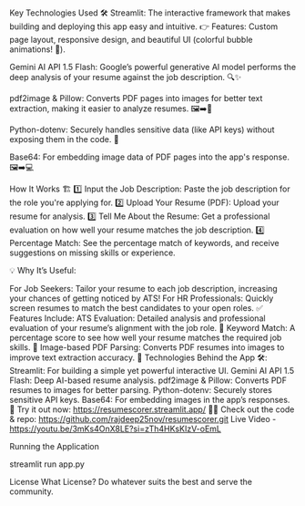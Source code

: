 Key Technologies Used 🛠️
Streamlit: The interactive framework that makes building and deploying this app easy and intuitive.
👉 Features: Custom page layout, responsive design, and beautiful UI (colorful bubble animations! 🎨).

Gemini AI API 1.5 Flash: Google’s powerful generative AI model performs the deep analysis of your resume against the job description. 🔍✨

pdf2image & Pillow: Converts PDF pages into images for better text extraction, making it easier to analyze resumes. 🖼️➡️📄

Python-dotenv: Securely handles sensitive data (like API keys) without exposing them in the code. 🔐

Base64: For embedding image data of PDF pages into the app's response. 🖼️➡️💻

How It Works 🏗️
1️⃣ Input the Job Description: Paste the job description for the role you're applying for.
2️⃣ Upload Your Resume (PDF): Upload your resume for analysis.
3️⃣ Tell Me About the Resume: Get a professional evaluation on how well your resume matches the job description.
4️⃣ Percentage Match: See the percentage match of keywords, and receive suggestions on missing skills or experience.

💡 Why It’s Useful:

For Job Seekers: Tailor your resume to each job description, increasing your chances of getting noticed by ATS!
For HR Professionals: Quickly screen resumes to match the best candidates to your open roles. ✅
Features Include:
ATS Evaluation: Detailed analysis and professional evaluation of your resume’s alignment with the job role. 🧠
Keyword Match: A percentage score to see how well your resume matches the required job skills. 🔑
Image-based PDF Parsing: Converts PDF resumes into images to improve text extraction accuracy. 📸
Technologies Behind the App 🛠️:
Streamlit: For building a simple yet powerful interactive UI.
Gemini AI API 1.5 Flash: Deep AI-based resume analysis.
pdf2image & Pillow: Converts PDF resumes to images for better parsing.
Python-dotenv: Securely stores sensitive API keys.
Base64: For embedding images in the app’s responses.
🔗 Try it out now: https://resumescorer.streamlit.app/
👨‍💻 Check out the code & repo: https://github.com/rajdeep25nov/resumescorer.git
Live Video - https://youtu.be/3mKs4OnX8LE?si=zTh4HKsKIzV-oEmL

Running the Application

streamlit run app.py



License
What License? Do whatever suits the best and serve the community.
